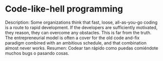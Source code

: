 # Code-like-hell programming

Description: Some organizations think that fast, loose, all-as-you-go coding is a route to rapid development. If the developers are sufficiently motivated, they reason, they can overcome any obstacles. This is far from the truth. The entrepreneurial model is often a cover for the old code and-fix paradigm combined with an ambitious schedule, and that combination almost never works.
Resumen: Codear tan rápido como puedas comiéndote muchos bugs o pasando cosas.